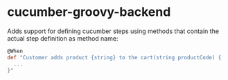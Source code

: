 # cucumber-groovy-backend

Adds support for defining cucumber steps using methods that contain the actual step definition as method name:

```groovy
@When
def "Customer adds product {string} to the cart(string productCode) {
  ...
}"
```
